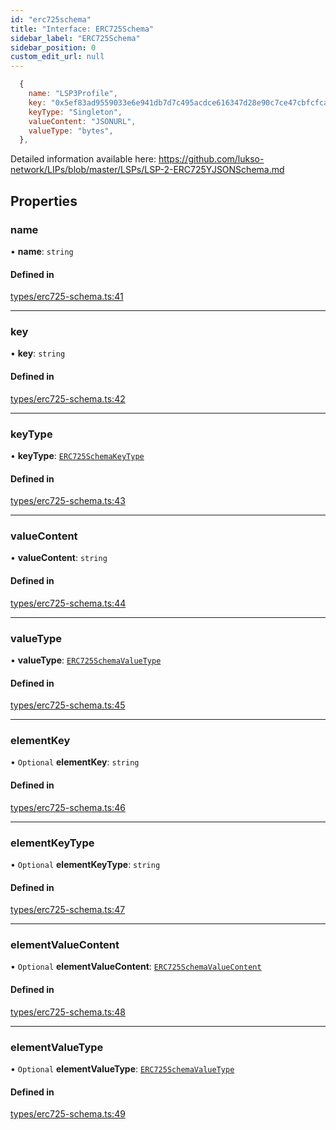 ```yaml
---
id: "erc725schema"
title: "Interface: ERC725Schema"
sidebar_label: "ERC725Schema"
sidebar_position: 0
custom_edit_url: null
---
```


```javascript title=Example
  {
    name: "LSP3Profile",
    key: "0x5ef83ad9559033e6e941db7d7c495acdce616347d28e90c7ce47cbfcfcad3bc5",
    keyType: "Singleton",
    valueContent: "JSONURL",
    valueType: "bytes",
  },
```

Detailed information available here: https://github.com/lukso-network/LIPs/blob/master/LSPs/LSP-2-ERC725YJSONSchema.md

## Properties

### name

• **name**: `string`

#### Defined in

[types/erc725-schema.ts:41](https://github.com/rryter/erc725.js/blob/39e6f95/src/types/erc725-schema.ts#L41)

___

### key

• **key**: `string`

#### Defined in

[types/erc725-schema.ts:42](https://github.com/rryter/erc725.js/blob/39e6f95/src/types/erc725-schema.ts#L42)

___

### keyType

• **keyType**: [`ERC725SchemaKeyType`](../index.md#erc725schemakeytype)

#### Defined in

[types/erc725-schema.ts:43](https://github.com/rryter/erc725.js/blob/39e6f95/src/types/erc725-schema.ts#L43)

___

### valueContent

• **valueContent**: `string`

#### Defined in

[types/erc725-schema.ts:44](https://github.com/rryter/erc725.js/blob/39e6f95/src/types/erc725-schema.ts#L44)

___

### valueType

• **valueType**: [`ERC725SchemaValueType`](../index.md#erc725schemavaluetype)

#### Defined in

[types/erc725-schema.ts:45](https://github.com/rryter/erc725.js/blob/39e6f95/src/types/erc725-schema.ts#L45)

___

### elementKey

• `Optional` **elementKey**: `string`

#### Defined in

[types/erc725-schema.ts:46](https://github.com/rryter/erc725.js/blob/39e6f95/src/types/erc725-schema.ts#L46)

___

### elementKeyType

• `Optional` **elementKeyType**: `string`

#### Defined in

[types/erc725-schema.ts:47](https://github.com/rryter/erc725.js/blob/39e6f95/src/types/erc725-schema.ts#L47)

___

### elementValueContent

• `Optional` **elementValueContent**: [`ERC725SchemaValueContent`](../index.md#erc725schemavaluecontent)

#### Defined in

[types/erc725-schema.ts:48](https://github.com/rryter/erc725.js/blob/39e6f95/src/types/erc725-schema.ts#L48)

___

### elementValueType

• `Optional` **elementValueType**: [`ERC725SchemaValueType`](../index.md#erc725schemavaluetype)

#### Defined in

[types/erc725-schema.ts:49](https://github.com/rryter/erc725.js/blob/39e6f95/src/types/erc725-schema.ts#L49)
